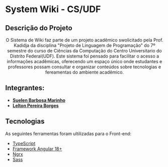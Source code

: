 # System Wiki - CS/UDF
## Descrição do Projeto
<p align="center"> O Sistema de Wiki faz parte de um projeto acadêmico swolicitado pela Prof. Kadidja da disciplina "Projeto de Linguagem de Programação"
do 7º semestre do curso de Ciências da Computação do Centro Universitario do Distrito Federal(UDF). Este sistema foi pensado para facilitar o acesso a informações
acadêmicas, oferecendo um espaço único onde estudantes e professores possam consultar e organizar conteúdos sobre tecnologias e fereamentas do ambiente acadêmico.

## Integrantes: 

- **[Suelen Barbosa Marinho](https://github.com/suelenmarinho)**
- **[Lelton Pereira Borges](https://github.com/leltonborges)**

 ## Tecnologias 

  As seguintes ferramentas foram ultilizadas para o Front-end: 
  
 - [TypeScript](https://www.typescriptlang.org/)
 - [Framework Angular 18+](https://angular.dev/)
 - [Ngrx](https://ngrx.io/)
 - [Sass](https://sass-lang.com/)
